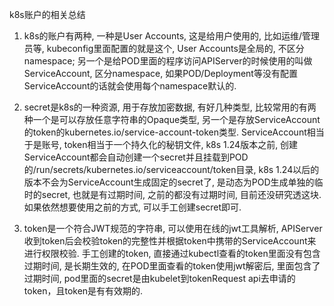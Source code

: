 k8s账户的相关总结

1. k8s的账户有两种, 一种是User Accounts, 这是给用户使用的, 比如运维/管理员等, kubeconfig里面配置的就是这个, User Accounts是全局的, 不区分namespace; 另一个是给POD里面的程序访问APIServer的时候使用的叫做ServiceAccount, 区分namespace, 如果POD/Deployment等没有配置ServiceAccount的话就会使用每个namespace默认的.

2. secret是k8s的一种资源, 用于存放加密数据, 有好几种类型, 比较常用的有两种一个是可以存放任意字符串的Opaque类型, 另一个是存放ServiceAccount的token的kubernetes.io/service-account-token类型. ServiceAccount相当于是账号, token相当于一个持久化的秘钥文件, k8s 1.24版本之前, 创建ServiceAccount都会自动创建一个secret并且挂载到POD的/run/secrets/kubernetes.io/serviceaccount/token目录, k8s 1.24以后的版本不会为ServiceAccount生成固定的secret了, 是动态为POD生成单独的临时的secret, 也就是有过期时间, 之前的都没有过期时间, 目前还没研究透这块. 如果依然想要使用之前的方式, 可以手工创建secret即可.

3. token是一个符合JWT规范的字符串, 可以使用在线的jwt工具解析, APIServer收到token后会校验token的完整性并根据token中携带的ServiceAccount来进行权限校验. 手工创建的token, 直接通过kubectl查看的token里面没有包含过期时间, 是长期生效的,  在POD里面查看的token使用jwt解密后, 里面包含了过期时间, pod里面的secret是由kubelet到tokenRequest api去申请的token，且token是有有效期的.
